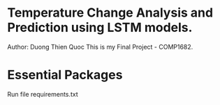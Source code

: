 # Temperature Change Analysis and Prediction using LSTM models.
Author: Duong Thien Quoc
This is my Final Project - COMP1682.

# Essential Packages
Run file requirements.txt 
